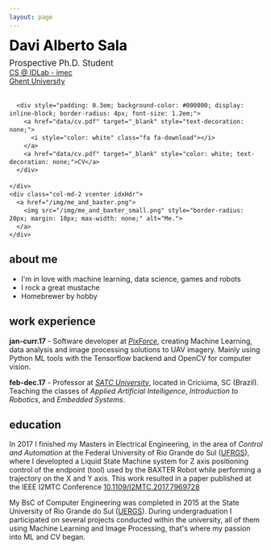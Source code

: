 ```yaml
---
layout: page
---
```


<div class="row">
    <div class="col-md-6 col-md-offset-1 vcenter idxHdr">
      <div style="font-size: 2em; color: #000000; font-weight: bold; padding-bottom: 0.3em;">Davi Alberto Sala</div>
      <div style="font-size: 1.2em;">
        Prospective Ph.D. Student
      </div>
      <div style="font-size: 1.0em; color: #000000">
        <a href="https://www.ugent.be/ea/idlab/en">CS @ IDLab - imec</a>
      </div>
      <div style="font-size: 1.0em; color: #000000">
        <a href="https://www.ugent.be/en">Ghent University</a>
      </div>
      <br>

      <div style="padding: 0.3em; background-color: #000000; display: inline-block; border-radius: 4px; font-size: 1.2em;">
        <a href="data/cv.pdf" target="_blank" style="text-decoration: none;">
          <i style="color: white" class="fa fa-download"></i>
        </a>
        <a href="data/cv.pdf" target="_blank" style="color: white; text-decoration: none;">CV</a>
      </div>

    </div>
    <div class="col-md-2 vcenter idxHdr">
      <a href="/img/me_and_baxter.png">
        <img src="/img/me_and_baxter_small.png" style="border-radius: 20px; margin: 10px; max-width: none;" alt="Me.">
      </a>
    </div>
</div>


<h2>about me</h2>

- I'm in love with machine learning, data science, games and robots
- I rock a great mustache
- Homebrewer by hobby

<h2> work experience </h2>

**jan-curr.17** - Software developer at [_PixForce_](pixforce.com.br), creating Machine Learning, 
data analysis and image processing solutions to UAV imagery.
Mainly using Python ML tools with the Tensorflow backend and OpenCV for computer vision.

**feb-dec.17** - Professor at [_SATC University_](www.faculdade.satc.edu.br/), located in Criciúma, SC (Brazil).
Teaching the classes of _Applied Artificial Intelligence_, _Introduction to Robotics_, and _Embedded Systems_.


<h2> education </h2>

In 2017 I finished my Masters in Electrical Engineering, in the area of _Control and Automation_ at the 
Federal University of Rio Grande do Sul ([UFRGS](www.ufrgs.br/english)), where I developted a Liquid State Machine system for Z axis positioning control of the endpoint (tool) used by the BAXTER Robot while performing a trajectory on the X and Y axis.
This work resulted in a paper published at the IEEE I2MTC Conference [10.1109/I2MTC.2017.7969728](https://doi.org/10.1109/I2MTC.2017.7969728)


My BsC of Computer Engineering was completed in 2015 at the State University of Rio Grande do Sul ([UERGS](www.uergs.edu.br/)).
During undergraduation I participated on several projects conducted within the university, 
all of them using Machine Learning and Image Processing, that's where my passion into ML and CV began. 